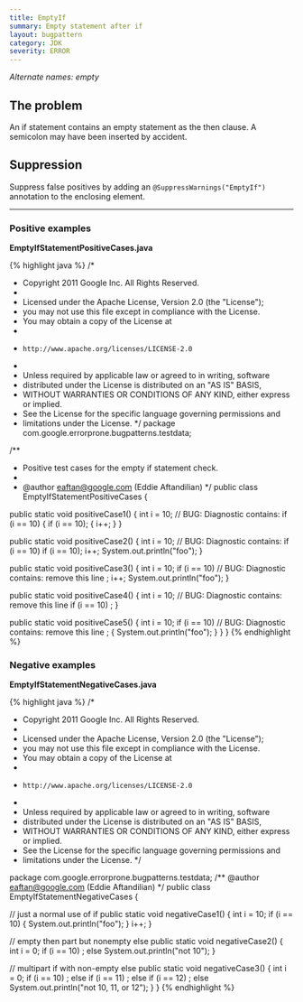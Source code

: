 ```yaml
---
title: EmptyIf
summary: Empty statement after if
layout: bugpattern
category: JDK
severity: ERROR
---
```


<!--
*** AUTO-GENERATED, DO NOT MODIFY ***
To make changes, edit the @BugPattern annotation or the explanation in docs/bugpattern.
-->

_Alternate names: empty_

## The problem
An if statement contains an empty statement as the then clause. A semicolon may have been inserted by accident.

## Suppression
Suppress false positives by adding an `@SuppressWarnings("EmptyIf")` annotation to the enclosing element.

----------

### Positive examples
__EmptyIfStatementPositiveCases.java__

{% highlight java %}
/*
 * Copyright 2011 Google Inc. All Rights Reserved.
 *
 * Licensed under the Apache License, Version 2.0 (the "License");
 * you may not use this file except in compliance with the License.
 * You may obtain a copy of the License at
 *
 *     http://www.apache.org/licenses/LICENSE-2.0
 *
 * Unless required by applicable law or agreed to in writing, software
 * distributed under the License is distributed on an "AS IS" BASIS,
 * WITHOUT WARRANTIES OR CONDITIONS OF ANY KIND, either express or implied.
 * See the License for the specific language governing permissions and
 * limitations under the License.
 */
package com.google.errorprone.bugpatterns.testdata;

/**
 * Positive test cases for the empty if statement check.
 *
 * @author eaftan@google.com (Eddie Aftandilian)
 */
public class EmptyIfStatementPositiveCases {

  public static void positiveCase1() {
    int i = 10;
    // BUG: Diagnostic contains: if (i == 10) {
    if (i == 10); {
      i++;
    }
  }

  public static void positiveCase2() {
    int i = 10;
    // BUG: Diagnostic contains: if (i == 10)
    if (i == 10);
    i++;
    System.out.println("foo");
  }

  public static void positiveCase3() {
    int i = 10;
    if (i == 10)
      // BUG: Diagnostic contains: remove this line
      ;
    i++;
    System.out.println("foo");
  }

  public static void positiveCase4() {
    int i = 10;
    // BUG: Diagnostic contains: remove this line
    if (i == 10)            ;
  }
  
  public static void positiveCase5() {
    int i = 10;
    if (i == 10)
      // BUG: Diagnostic contains: remove this line
      ;
    {
      System.out.println("foo");
    }
  }
}
{% endhighlight %}

### Negative examples
__EmptyIfStatementNegativeCases.java__

{% highlight java %}
/*
 * Copyright 2011 Google Inc. All Rights Reserved.
 *
 * Licensed under the Apache License, Version 2.0 (the "License");
 * you may not use this file except in compliance with the License.
 * You may obtain a copy of the License at
 *
 *     http://www.apache.org/licenses/LICENSE-2.0
 *
 * Unless required by applicable law or agreed to in writing, software
 * distributed under the License is distributed on an "AS IS" BASIS,
 * WITHOUT WARRANTIES OR CONDITIONS OF ANY KIND, either express or implied.
 * See the License for the specific language governing permissions and
 * limitations under the License.
 */

package com.google.errorprone.bugpatterns.testdata;
/** @author eaftan@google.com (Eddie Aftandilian) */
public class EmptyIfStatementNegativeCases {

  // just a normal use of if
  public static void negativeCase1() {
    int i = 10;
    if (i == 10) {
      System.out.println("foo");
    }
    i++;
  }

  // empty then part but nonempty else
  public static void negativeCase2() {
    int i = 0;
    if (i == 10) ;
    else System.out.println("not 10");
  }

  // multipart if with non-empty else
  public static void negativeCase3() {
    int i = 0;
    if (i == 10) ;
    else if (i == 11) ;
    else if (i == 12) ;
    else System.out.println("not 10, 11, or 12");
  }
}
{% endhighlight %}

